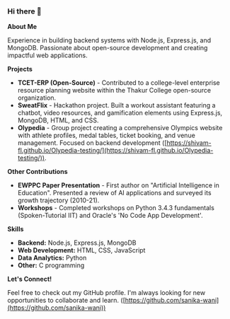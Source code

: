 ### Hi there 👋

<!--
**sanika-wani/sanika-wani** is a ✨ _special_ ✨ repository because its `README.md` (this file) appears on your GitHub profile.

Here are some ideas to get you started:

- 🔭 I’m currently working on ...
- 🌱 I’m currently learning ...
- 👯 I’m looking to collaborate on ...
- 🤔 I’m looking for help with ...
- 💬 Ask me about ...
- 📫 How to reach me: ...
- 😄 Pronouns: ...
- ⚡ Fun fact: ...
-->
**About Me**

Experience in building backend systems with Node.js, Express.js, and MongoDB. Passionate about open-source development and creating impactful web applications.

**Projects**

* **TCET-ERP (Open-Source)** - Contributed to a college-level enterprise resource planning website within the Thakur College open-source organization. 
* **SweatFlix** - Hackathon project. Built a workout assistant featuring a chatbot, video resources, and gamification elements using Express.js, MongoDB, HTML, and CSS.
* **Olypedia** - Group project creating a comprehensive Olympics website with athlete profiles, medal tables, ticket booking, and venue management. Focused on backend development ([https://shivam-fl.github.io/Olypedia-testing/](https://shivam-fl.github.io/Olypedia-testing/)).

**Other Contributions**

* **EWPPC Paper Presentation** - First author on "Artificial Intelligence in Education". Presented a review of AI applications and surveyed its growth trajectory (2010-21).
* **Workshops** - Completed workshops on Python 3.4.3 fundamentals (Spoken-Tutorial IIT) and Oracle's 'No Code App Development'. 

**Skills**

* **Backend:** Node.js, Express.js, MongoDB
* **Web Development:** HTML, CSS, JavaScript
* **Data Analytics:** Python
* **Other:** C programming

**Let's Connect!**

Feel free to check out my GitHub profile. I'm always looking for new opportunities to collaborate and learn.
([https://github.com/sanika-wani](https://github.com/sanika-wani))
